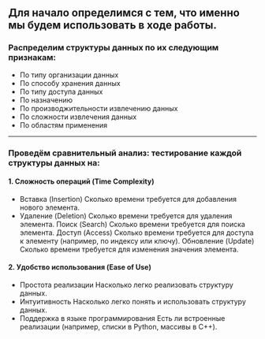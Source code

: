 ## Для начало определимся с тем, что именно мы будем использовать в ходе работы.


  ### Распределим структуры данных по их следующим признакам:
  
-  По типу организации данных
-  По способу хранения данных
-  По типу доступа данных
-  По назначению
-  По производжительности извлечению данных
-  По сложности извлечения данных
-  По областям применения

---
### Проведём сравнительный анализ: тестирование каждой структуры данных на:

#### 1. Сложность операций (Time Complexity)

   - Вставка (Insertion) Сколько времени требуется для добавления нового элемента.
   - Удаление (Deletion) Сколько времени требуется для удаления элемента.
    Поиск (Search) Сколько времени требуется для поиска элемента.
    Доступ (Access) Сколько времени требуется для доступа к элементу (например, по индексу или ключу).
    Обновление (Update) Сколько времени требуется для изменения значения элемента.


#### 2. Удобство использования (Ease of Use)

   - Простота реализации Насколько легко реализовать структуру данных.
   - Интуитивность Насколько легко понять и использовать структуру данных.
   - Поддержка в языке программирования Есть ли встроенные реализации (например, списки в Python, массивы в C++).




